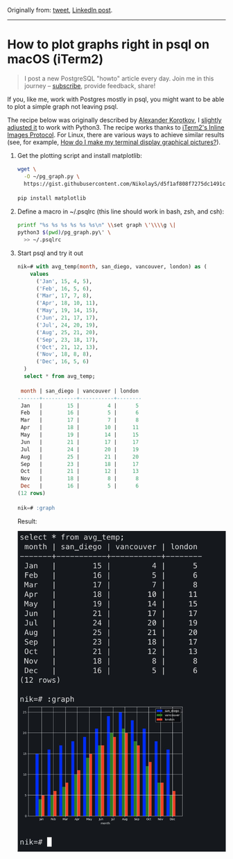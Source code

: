 Originally from: [tweet](https://twitter.com/samokhvalov/status/1736301721155191218), [LinkedIn post]().

---

# How to plot graphs right in psql on macOS (iTerm2)

> I post a new PostgreSQL "howto" article every day. Join me in this
> journey – [subscribe](https://twitter.com/samokhvalov/), provide feedback, share!

If you, like me, work with Postgres mostly in psql, you might want to be able to plot a simple graph not leaving psql.

The recipe below was originally described by
[Alexander Korotkov](https://akorotkov.github.io/blog/2016/06/09/psql-graph/),
I [slightly adjusted it](https://gist.github.com/NikolayS/d5f1af808f7275dc1491c37fb1e2dd11) to work with Python3. The
recipe works thanks to [iTerm2's Inline Images Protocol](https://iterm2.com/documentation-images.html). For Linux, there
are various ways to achieve similar results
(see, for
example, [How do I make my terminal display graphical pictures?](https://askubuntu.com/questions/97542/how-do-i-make-my-terminal-display-graphical-pictures)).

1) Get the plotting script and install matplotlib:

   ```bash
   wget \
     -O ~/pg_graph.py \
     https://gist.githubusercontent.com/NikolayS/d5f1af808f7275dc1491c37fb1e2dd11/raw/4f19a23222a6f7cf66eead3cae9617dd39bf07a5/pg_graph
   
   pip install matplotlib
   ```

2) Define a macro in ~/.psqlrc (this line should work in bash, zsh, and csh):

   ```bash
   printf "%s %s %s %s %s %s\n" \\set graph \'\\\\g \| 
   python3 $(pwd)/pg_graph.py\' \
     >> ~/.psqlrc
   ```

3) Start psql and try it out

   ```sql
   nik=# with avg_temp(month, san_diego, vancouver, london) as (
       values
         ('Jan', 15, 4, 5),
         ('Feb', 16, 5, 6),
         ('Mar', 17, 7, 8),
         ('Apr', 18, 10, 11),
         ('May', 19, 14, 15),
         ('Jun', 21, 17, 17),
         ('Jul', 24, 20, 19),
         ('Aug', 25, 21, 20),
         ('Sep', 23, 18, 17),
         ('Oct', 21, 12, 13),
         ('Nov', 18, 8, 8),
         ('Dec', 16, 5, 6)
     )
     select * from avg_temp;
   
    month | san_diego | vancouver | london
   -------+-----------+-----------+--------
    Jan   |        15 |         4 |      5
    Feb   |        16 |         5 |      6
    Mar   |        17 |         7 |      8
    Apr   |        18 |        10 |     11
    May   |        19 |        14 |     15
    Jun   |        21 |        17 |     17
    Jul   |        24 |        20 |     19
    Aug   |        25 |        21 |     20
    Sep   |        23 |        18 |     17
    Oct   |        21 |        12 |     13
    Nov   |        18 |         8 |      8
    Dec   |        16 |         5 |      6
   (12 rows)
   
   nik=# :graph
   ```

   Result:

   ![Graph result](files/0081_01.png)
